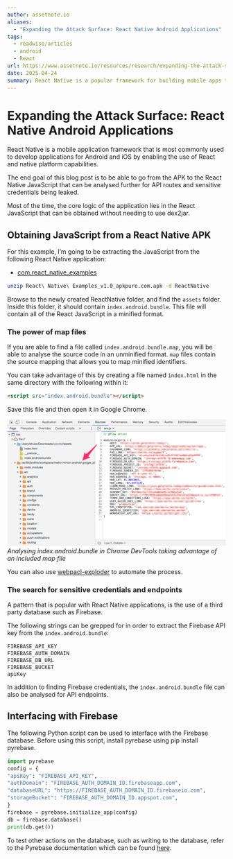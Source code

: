 ```yaml
---
author: assetnote.io
aliases:
  - "Expanding the Attack Surface: React Native Android Applications"
tags:
  - readwise/articles
  - android
  - React
url: https://www.assetnote.io/resources/research/expanding-the-attack-surface-react-native-android-applications?__readwiseLocation=
date: 2025-04-24
summary: React Native is a popular framework for building mobile apps that allows developers to use JavaScript and native features. This blog post explains how to extract and analyze JavaScript from React Native Android applications to find sensitive information, such as API keys and endpoints. By extracting the APK and reviewing the index.android.bundle file, users can identify potential security vulnerabilities in the app.
---
```

# Expanding the Attack Surface: React Native Android Applications

React Native is a mobile application framework that is most commonly used to develop applications for Android and iOS by enabling the use of React and native platform capabilities. [](https://read.readwise.io/read/01jsm10ppzwe05ws0cg07q0zdw)

The end goal of this blog post is to be able to go from the APK to the React Native JavaScript that can be analysed further for API routes and sensitive credentials being leaked. [](https://read.readwise.io/read/01jsm12bd2t1qbfccwt8pdkq73)

Most of the time, the core logic of the application lies in the React JavaScript that can be obtained without needing to use dex2jar. [](https://read.readwise.io/read/01jsm1399rqqcek7n36nh0p3j8)

## Obtaining JavaScript from a React Native APK

For this example, I’m going to be extracting the JavaScript from the following React Native application: [](https://read.readwise.io/read/01jsm140ktmap80s9cydc3hkzs)
- [com.react_native_examples](https://apkpure.com/react-native-examples/com.react_native_examples) 

```sh
unzip React\ Native\ Examples_v1.0_apkpure.com.apk -d ReactNative
```

Browse to the newly created ReactNative folder, and find the `assets` folder. Inside this folder, it should contain `index.android.bundle`. This file will contain all of the React JavaScript in a minified format. [](https://read.readwise.io/read/01jsm14w5rhgmapt7azxev4q97)

### The power of map files

If you are able to find a file called `index.android.bundle.map`, you will be able to analyse the source code in an unminified format. `map` files contain the source mapping that allows you to map minified identifiers. [](https://read.readwise.io/read/01jsm15jsgrpeb8exj8czy1ng6)

You can take advantage of this by creating a file named `index.html` in the same directory with the following within it:
```html
<script src="index.android.bundle"></script>
```

Save this file and then open it in Google Chrome. [](https://read.readwise.io/read/01jsm16vte62n75jnpe1rx8k0h)

![](attachments/unminified-react.png)*Analysing index.android.bundle in Chrome DevTools taking advantage of an included map file* [](https://read.readwise.io/read/01jsm17vxgvfqr1jvb0d48m040)

You can also use [webpacl-exploder](https://spaceraccoon.github.io/webpack-exploder/) to automate the process.

### The search for sensitive credentials and endpoints

A pattern that is popular with React Native applications, is the use of a third party database such as Firebase. [](https://read.readwise.io/read/01jsm188g4wwjrrqkz3nd7b20w)

The following strings can be grepped for in order to extract the Firebase API key from the `index.android.bundle`:  [](https://read.readwise.io/read/01jsm195dy7y22kyyeey4tvct8)
```
FIREBASE_API_KEY
FIREBASE_AUTH_DOMAIN
FIREBASE_DB_URL
FIREBASE_BUCKET
apiKey
```

In addition to finding Firebase credentials, the `index.android.bundle` file can also be analysed for API endpoints. [](https://read.readwise.io/read/01jsm19m9xymwhafgez40rz95q)

## Interfacing with Firebase

The following Python script can be used to interface with the Firebase database. Before using this script, install pyrebase using pip install pyrebase. [](https://read.readwise.io/read/01jsm1a3s0mnq2yz26ezfgn9h6)
```py
import pyrebase
config = {
"apiKey": "FIREBASE_API_KEY",
"authDomain": "FIREBASE_AUTH_DOMAIN_ID.firebaseapp.com",
"databaseURL": "https://FIREBASE_AUTH_DOMAIN_ID.firebaseio.com",
"storageBucket": "FIREBASE_AUTH_DOMAIN_ID.appspot.com",
}
firebase = pyrebase.initialize_app(config)
db = firebase.database()
print(db.get())
```

To test other actions on the database, such as writing to the database, refer to the Pyrebase documentation which can be found [here](https://github.com/thisbejim/Pyrebase). [](https://read.readwise.io/read/01jsm1an8w6jpf1qzaag897v5a)
